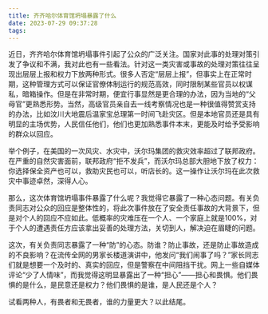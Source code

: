 ```yaml
---
title: 齐齐哈尔体育馆坍塌暴露了什么
date: 2023-07-29 09:37:28
tags:
---
```

近日，齐齐哈尔体育馆坍塌事件引起了公众的广泛关注。国家对此事的处理对策引发了争议和不满，我对此也有一些看法。针对这一类灾害或事故的处理对策往往呈现出层层上报和权力下放两种形式。很多人否定“层层上报”，但事实上在正常时期，这种管理方式可以保证官僚体制运行的规范高效，同时限制某些官员以权谋私，暗箱操作。但是在非常时期，便宜行事显然是更合理的办法，因为当地的“父母官”更熟悉形势。当然，高级官员亲自去一线考察情况也是一种很值得赞赏支持的办法，比如汶川大地震后温家宝总理第一时间飞赴灾区。但是本地官员还是具有明显的主场优势，人民信任他们，他们也更加熟悉事件本末，更能及时给予受影响的群众以回应。


举个例子，在美国的一次风灾、水灾中，沃尔玛集团的救灾效率超过了联邦政府。在严重的自然灾害面前，联邦政府“拒不发兵”，而沃尔玛总部大胆地下放了权力：你选择保全资产也可以，救助灾民也可以，听店长的。这一操作让沃尔玛在此次救灾中事迹卓然，深得人心。


那么，这次体育馆坍塌事件暴露了什么呢？我觉得它暴露了一种心态问题。有关负责同志对公众的回应是整体性的，将此次事件放在了安全责任事故的大背景下，但是对个人的回应不应如此。低概率的灾难压在一个人、一个家庭上就是100%，对于个人的遭遇责任方应该拿出妥善的处理方法，关切到人，解决迫在眉睫的问题。


这次，有关负责同志暴露了一种“防”的心态。防谁？防止事故，还是防止事故造成的不良影响？在流传全网的男家长楼道演讲中，他发问“我们闹事了吗？”家长同志们就是想要一个及时的、真实的回应，但是警察在中间阻挡干扰。网上一些自媒体评论“少了人情味”，而我觉得这明显暴露出了一种“担心”——担心和畏惧。他们畏惧的是什么，是民意还是权力？他们畏惧的是谁，是人民还是个人？


试看两种人，有畏者和无畏者，谁的力量更大？以此结尾。